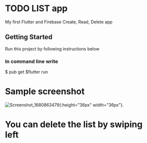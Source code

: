 # TODO LIST app

My first Flutter and Firebase Create, Read, Delete app

## Getting Started
Run this project by following instructions below
### In command line write
$ pub get 
$flutter run

# Sample screenshot

![Screenshot_1680863479](https://user-images.githubusercontent.com/85013312/230595476-144bd864-c0dc-40d0-b064-4e6a99cd9d91.png){:height="36px" width="36px"}.

# You can delete the list by swiping left
